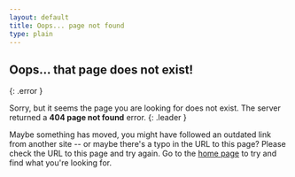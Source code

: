 ```yaml
---
layout: default
title: Oops... page not found
type: plain
---
```


## Oops... that page does not exist!
{: .error }

Sorry, but it seems the page you are looking for does not exist. The server returned a **404 page not found** error.
{: .leader }

Maybe something has moved, you might have followed an outdated link from another site -- or maybe there's a typo in the URL to this page? Please check the URL to this page and try again. Go to the
[home page][1] to try and find what you're looking for.

[1]: / "Go to this site's home page"
